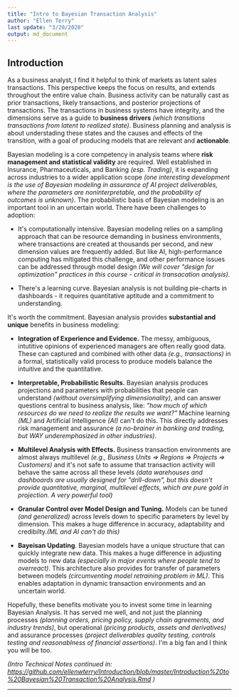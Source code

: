 ```yaml
---
title: "Intro to Bayesian Transaction Analysis"
author: "Ellen Terry"
last update: "3/20/2020"
output: md_document
---
```


## Introduction
As a business analyst, I find it helpful to think of markets as latent sales transactions. This perspective keeps the focus on results, and extends throughout the entire value chain. Business activity can be naturally cast as prior transactions, likely transactions, and posterior projections of transactions. The transactions in business systems have integrity, and the dimensions serve as a guide to **business drivers** *(which transitions transactions from latent to realized state)*. Business planning and analysis is about understading these states and the causes and effects of the transition, with a goal of producing models that are relevant and **actionable**. 

Bayesian modeling is a core competency in analysis teams where **risk management and statistical validity** are required. Well established in Insurance, Pharmaceuticals, and Banking *(esp. Trading)*, it is expanding across industries to a wider application scope *(one interesting development is the use of Bayesian modeling in assurance of AI project deliverables, where the parameters are noninterpretable, and the probability of outcomes is unknown)*. The probabilistic basis of Bayesian modeling is an important tool in an uncertain world. There have been challenges to adoption:  

* It's computationally intensive. Bayesian modeling relies on a sampling approach that can be resource demanding in business environments, where transactions are created at thousands per second, and new dimension values are frequently added. But like AI, high-performance computing has mitigated this challenge, and other performance issues can be addressed through model design *(We will cover "design for optimization" practices in this course - critical in transacation analysis)*.  

* There's a learning curve. Bayesian analysis is not building pie-charts in dashboards - it requires quantitative aptitude and a commitment to understanding.   

It's worth the commitment. Bayesian analysis provides **substantial and unique** benefits in business modeling:  

* **Integration of Experience and Evidence.** The messy, ambiguous, intutitive opinions of experienced managers are often really good data. These can captured and combined with other data *(e.g., transactions)* in a formal, statistically valid process to produce models balance the intuitive and the quantitative.  

* **Interpretable, Probabilistic Results.** Bayesian analysis produces projections and parameters with probabilities that people can understand *(without oversimplifying dimensionality)*, and can answer questions central to business analysis, like: *"how much of which resources do we need to realize the results we want?"* Machine learning *(ML)* and Artificial Intelligence *(AI)* can't do this. This directly addresses risk management and assurance *(a no-brainer in banking and trading, but WAY underemphasized in other industries)*.   

* **Multilevel Analysis with Effects.** Business transaction environments are almost always multilevel *(e.g., Business Units => Regions => Projects => Customers)* and  it's not safe to assume that transaction activity will behave the same across all these levels *(data warehouses and dashboards are usually designed for "drill-down", but this doesn't provide quantitative, marginal, multilevel effects, which are pure gold in projection. A very powerful tool)*  

* **Granular Control over Model Design and Tuning.** Models can be tuned *(and generalized)* across levels down to specific parameters by level by dimension. This makes a huge difference in accuracy, adaptability and credibilty.*(ML and AI can't do this)*  

* **Bayeisan Updating**. Bayesian models have a unique structure that can quickly integrate new data. This makes a huge difference in adjusting models to new data *(especially in major events where people tend to overreact)*. This architecture also provides for transfer of parameters between models *(circumventing model retraining problem in ML)*. This enables adaptation in dynamic transaction environments and an uncertain world. 

Hopefully, these benefits motivate you to invest some time in learning Bayesian Analysis. It has served me well, and not just the planning processes *(planning orders, pricing policy, supply chain agreements, and industry trends)*, but operational *(pricing products, assets and derivatives)* and assurance processes *(project deliverables quality testing, controls testing and reasonablness of financial assertions)*. I'm a big fan and I think you will be too.

*(Intro Technical Notes continued in: https://github.com/ellenwterry/Introduction/blob/master/Introduction%20to%20Bayesian%20Transaction%20Analysis.Rmd )*

------
